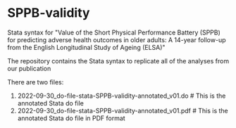 # SPPB-validity
Stata syntax for "Value of the Short Physical Performance Battery (SPPB) for predicting adverse health outcomes in older adults: A 14-year follow-up from the English Longitudinal Study of Ageing (ELSA)"

The repository contains the Stata syntax to replicate all of the analyses from our publication

There are two files:
1. 2022-09-30_do-file-stata-SPPB-validity-annotated_v01.do # This is the annotated Stata do file
2. 2022-09-30_do-file-stata-SPPB-validity-annotated_v01.pdf # This is the annotated Stata do file in PDF format
